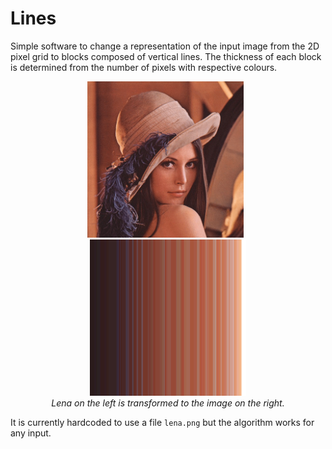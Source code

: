 # Lines
Simple software to change a representation of the input image from the 2D pixel grid to blocks composed of vertical lines. The thickness of each block is determined from the number of pixels with respective colours.

<p align="center">  
  <img src="doc/lena.png" width="250">&nbsp;&nbsp;<img src="doc/result.png" width="250">
  <br>
  <em>Lena on the left is transformed to the image on the right.</em>
</p>

It is currently hardcoded to use a file `lena.png` but the algorithm works for any input.


